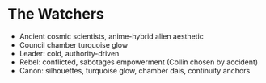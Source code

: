 # The Watchers
- Ancient cosmic scientists, anime-hybrid alien aesthetic
- Council chamber turquoise glow
- Leader: cold, authority-driven
- Rebel: conflicted, sabotages empowerment (Collin chosen by accident)
- Canon: silhouettes, turquoise glow, chamber dais, continuity anchors
